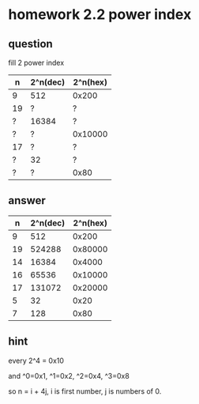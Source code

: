 # homework 2.2 power index

## question
fill 2 power index

n  |2^n(dec)|2^n(hex)
---|--------|--------
9  |512     |0x200
19 |?       |?
?  |16384   |?
?  |?       |0x10000
17 |?       |?
?  |32      |?
?  |?       |0x80

## answer

n  |2^n(dec)|2^n(hex)
---|--------|--------
9  |512     |0x200
19 |524288  |0x80000
14 |16384   |0x4000
16 |65536   |0x10000
17 |131072  |0x20000
5  |32      |0x20
7  |128     |0x80

## hint
every 2^4 = 0x10

and ^0=0x1, ^1=0x2, ^2=0x4, ^3=0x8

so n = i + 4j, i is first number, j is numbers of 0.